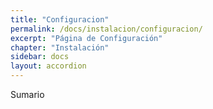 ```yaml
---
title: "Configuracion"
permalink: /docs/instalacion/configuracion/
excerpt: "Página de Configuración"
chapter: "Instalación" 
sidebar: docs
layout: accordion
---
```


Sumario
